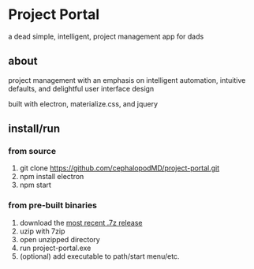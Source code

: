 # Project Portal
a dead simple, intelligent, project management app for dads

## about
project management with an emphasis on intelligent automation, intuitive defaults, and delightful user interface design

built with electron, materialize.css, and jquery

## install/run

### from source
1. git clone https://github.com/cephalopodMD/project-portal.git
1. npm install electron
1. npm start

### from pre-built binaries
1. download the [most recent .7z release](https://github.com/cephalopodMD/project-portal/releases)
1. uzip with 7zip
1. open unzipped directory
1. run project-portal.exe
1. (optional) add executable to path/start menu/etc.
